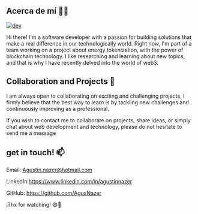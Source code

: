 



## Acerca de mí 👨‍💻

<a href='https://postimg.cc/wy6ZCn84' target='_blank'><img src='https://i.postimg.cc/wy6ZCn84/dev.jpg' border='0' alt='dev'/></a>

Hi there! I'm a software developer with a passion for building solutions that make a real difference in our technologically world. Right now, I'm part of a team working on a project about energy tokenization, with the power of blockchain technology. 
I like researching and learning about new topics, and that is why I have recently delved into the world of web3.


## Collaboration and Projects 🤝
I am always open to collaborating on exciting and challenging projects. I firmly believe that the best way to learn is by tackling new challenges and continuously improving as a professional.

If you wish to contact me to collaborate on projects, share ideas, or simply chat about web development and technology, please do not hesitate to send me a message

## get in touch! 📫 
Email: Agustin.nazer@hotmail.com 

LinkedIn:https://www.linkedin.com/in/agustinnazer

GitHub: https://github.com/AgusNazer 

¡Thx for watching! 😄🚀

